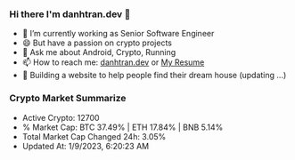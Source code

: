 ### Hi there I'm danhtran.dev 👋

- 🔭 I’m currently working as Senior Software Engineer
- 😄 But have a passion on crypto projects
- 💬 Ask me about Android, Crypto, Running 
- 📫 How to reach me: <a href="https://danhtran.dev" target="_blank">danhtran.dev</a> or <a href="Dan-Resume.pdf" target="_blank">My Resume</a>
- 🌱 Building a website to help people find their dream house (updating ...)

### Crypto Market Summarize
- Active Crypto: 12700
- % Market Cap: BTC 37.49% | ETH 17.84% | BNB 5.14%
- Total Market Cap Changed 24h: 3.05%
- Updated At: 1/9/2023, 6:20:23 AM
